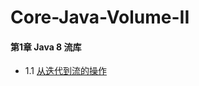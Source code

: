 # Core-Java-Volume-II

#### 第1章 Java 8 流库
+ 1.1 [从迭代到流的操作](/src/main/java/cn/zhanyeye/stream/Iteration2Stream.java)